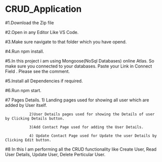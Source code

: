 # CRUD_Application

#1.Download the Zip file

#2.Open in any Editor Like VS Code.

#3.Make sure navigate to that folder which you have opend.

#4.Run npm install.

#5.In this project i am using Mongoose(NoSql Databases) online Atlas. So make sure you connected to your databases. Paste your Link in Connect Field . Please see the comment.

#5.Install all Dependencies if required.

#6.Run npm start.

#7 Pages Details.
               1) Landing pages used for showing all user which are added by User itself. 
               
               2)User Details pages used for showing the Details of user by Clicking Details button. 
               
               3)Add Contact Page used for adding the User Details. 
               
               4) Update Contact Page used for Update the user Details by Clicking Edit button.
               
#8 In this I am performing all the CRUD functionality like Create User, Read User Details, Update User, Delete Perticular User.
